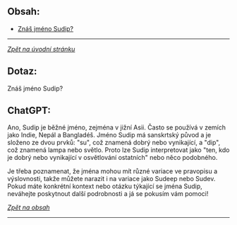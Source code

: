 ## Obsah:

- [Znáš jméno Sudip?](#dotaz)

---

[*Zpět na úvodní stránku*](../README.md)

## Dotaz:

Znáš jméno Sudip?

## ChatGPT:

Ano, Sudip je běžné jméno, zejména v jižní Asii. Často se používá v zemích jako Indie, Nepál a Bangladéš. Jméno Sudip má sanskrtský původ a je složeno ze dvou prvků: "su", což znamená dobrý nebo vynikající, a "dip", což znamená lampa nebo světlo. Proto lze Sudip interpretovat jako "ten, kdo je dobrý nebo vynikající v osvětlování ostatních" nebo něco podobného.

Je třeba poznamenat, že jména mohou mít různé variace ve pravopisu a výslovnosti, takže můžete narazit i na variace jako Sudeep nebo Sudev. Pokud máte konkrétní kontext nebo otázku týkající se jména Sudip, neváhejte poskytnout další podrobnosti a já se pokusím vám pomoci!

[*Zpět na obsah*](#obsah)

---